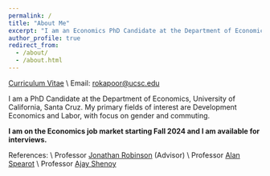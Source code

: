 ```yaml
---
permalink: /
title: "About Me"
excerpt: "I am an Economics PhD Candidate at the Department of Economics, University of California, Santa Cruz. My research focuses on issues related to gender, access and urban mobility in developing countries. I have ongoing projects in Africa and India. I received a BA Honors in Economics from Delhi University and MSc in Economics from University College London (UCL)."
author_profile: true
redirect_from: 
  - /about/
  - /about.html
---
```


[Curriculum Vitae](/files/Rolly_Academic_CV.pdf) \\
Email: [rokapoor@ucsc.edu](mailto:rokapoor@ucsc.edu)


I am a PhD Candidate at the Department of Economics, University of California, Santa Cruz. My primary fields of interest are Development Economics and Labor, with focus on gender and commuting. 


**I am on the Economics job market starting Fall 2024 and I am available for interviews.**


References: \\
Professor [Jonathan Robinson](https://sites.google.com/view/jmrtwo/home) (Advisor) \\
Professor [Alan Spearot](https://sites.google.com/view/acspearot/home) \\
Professor [Ajay Shenoy](https://people.ucsc.edu/~azshenoy/) 


